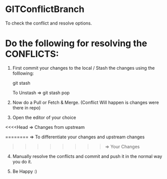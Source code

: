 # GITConflictBranch
To check the conflict and resolve options.


Do the following for resolving the CONFLICTS:
=============================================

1. First commit your changes to the local / Stash the changes using the folllowing:

    git stash
    
    To Unstash => git stash pop

2. Now do a Pull or Fetch & Merge. (Conflict Will happen is changes were there in repo)

3. Open the editor of your choice 

  <<<<Head => Changes from upstream
  
  ======== => To differentiate your changes and upstream changes
  
  >>>>>>>> => Your Changes
  
4. Manually resolve the conflicts and commit and push it in the normal way you do it.

5. Be Happy :)
